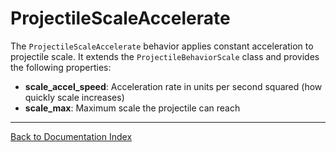 # ProjectileScaleAccelerate
The `ProjectileScaleAccelerate` behavior applies constant acceleration to projectile scale. It extends the `ProjectileBehaviorScale` class and provides the following properties:
-   **scale_accel_speed**: Acceleration rate in units per second squared (how quickly scale increases)
-   **scale_max**: Maximum scale the projectile can reach
---
[Back to Documentation Index](_sidebar.md)
